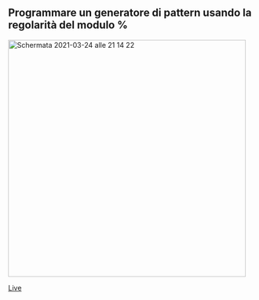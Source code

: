 ## Programmare un generatore di pattern usando la regolarità del modulo %

<img width="484" alt="Schermata 2021-03-24 alle 21 14 22" src="https://user-images.githubusercontent.com/63911437/112377494-1e152100-8ce6-11eb-8610-8ba31526b591.png">

[Live](https://editor.p5js.org/lfaraci/full/K5VA9AkED)
